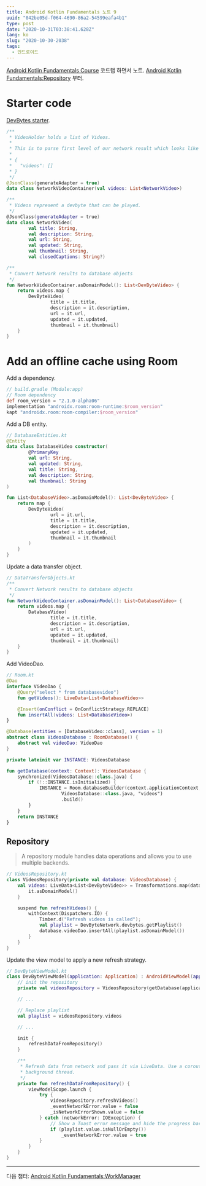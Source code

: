 ```yaml
---
title: Android Kotlin Fundamentals 노트 9
uuid: "042be05d-f064-4690-86a2-54599eafa4b1"
type: post
date: "2020-10-31T03:38:41.628Z"
lang: ko
slug: "2020-10-30-2038"
tags:
  - 안드로이드
---
```


<script src="https://cdnjs.cloudflare.com/ajax/libs/highlight.js/11.11.1/languages/groovy.min.js" crossorigin="anonymous" referrerpolicy="no-referrer"></script>

[Android Kotlin Fundamentals Course](https://codelabs.developers.google.com/android-kotlin-fundamentals/) 코드랩 하면서 노트. [Android Kotlin Fundamentals:Repository](https://codelabs.developers.google.com/codelabs/kotlin-android-training-repository/#0) 부터.

# Starter code

[DevBytes starter](https://github.com/google-developer-training/android-kotlin-fundamentals-starter-apps/tree/master/DevBytes-starter).

```kotlin
/**
 * VideoHolder holds a list of Videos.
 *
 * This is to parse first level of our network result which looks like
 *
 * {
 *   "videos": []
 * }
 */
@JsonClass(generateAdapter = true)
data class NetworkVideoContainer(val videos: List<NetworkVideo>)

/**
 * Videos represent a devbyte that can be played.
 */
@JsonClass(generateAdapter = true)
data class NetworkVideo(
        val title: String,
        val description: String,
        val url: String,
        val updated: String,
        val thumbnail: String,
        val closedCaptions: String?)

/**
 * Convert Network results to database objects
 */
fun NetworkVideoContainer.asDomainModel(): List<DevByteVideo> {
    return videos.map {
        DevByteVideo(
                title = it.title,
                description = it.description,
                url = it.url,
                updated = it.updated,
                thumbnail = it.thumbnail)
    }
}
```

# Add an offline cache using Room

Add a dependency.

```groovy
// build.gradle (Module:app)
// Room dependency
def room_version = "2.1.0-alpha06"
implementation "androidx.room:room-runtime:$room_version"
kapt "androidx.room:room-compiler:$room_version"
```

Add a DB entity.

```kotlin
// DatabaseEntities.kt
@Entity
data class DatabaseVideo constructor(
        @PrimaryKey
        val url: String,
        val updated: String,
        val title: String,
        val description: String,
        val thumbnail: String
)

fun List<DatabaseVideo>.asDomainModel(): List<DevByteVideo> {
    return map {
        DevByteVideo(
                url = it.url,
                title = it.title,
                description = it.description,
                updated = it.updated,
                thumbnail = it.thumbnail
        )
    }
}
```

Update a data transfer object.

```kotlin
// DataTransferObjects.kt
/**
 * Convert Network results to database objects
 */
fun NetworkVideoContainer.asDomainModel(): List<DatabaseVideo> {
    return videos.map {
        DatabaseVideo(
                title = it.title,
                description = it.description,
                url = it.url,
                updated = it.updated,
                thumbnail = it.thumbnail)
    }
}
```

Add VideoDao.

```kotlin
// Room.kt
@Dao
interface VideoDao {
    @Query("select * from databasevideo")
    fun getVideos(): LiveData<List<DatabaseVideo>>

    @Insert(onConflict = OnConflictStrategy.REPLACE)
    fun insertAll(videos: List<DatabaseVideo>)
}

@Database(entities = [DatabaseVideo::class], version = 1)
abstract class VideosDatabase : RoomDatabase() {
    abstract val videoDao: VideoDao
}

private lateinit var INSTANCE: VideosDatabase

fun getDatabase(context: Context): VideosDatabase {
    synchronized(VideosDatabase::class.java) {
        if (!::INSTANCE.isInitialized) {
            INSTANCE = Room.databaseBuilder(context.applicationContext,
                    VideosDatabase::class.java, "videos")
                    .build()
        }
    }
    return INSTANCE
}
```

## Repository

> A repository module handles data operations and allows you to use multiple backends.

```kotlin
// VideosRepository.kt
class VideosRepository(private val database: VideosDatabase) {
    val videos: LiveData<List<DevByteVideo>> = Transformations.map(database.videoDao.getVideos()) {
        it.asDomainModel()
    }

    suspend fun refreshVideos() {
        withContext(Dispatchers.IO) {
            Timber.d("Refresh videos is called");
            val playlist = DevByteNetwork.devbytes.getPlaylist()
            database.videoDao.insertAll(playlist.asDomainModel())
        }
    }
}
```

Update the view model to apply a new refresh strategy.

```kotlin
// DevByteViewModel.kt
class DevByteViewModel(application: Application) : AndroidViewModel(application) {
    // init the repository
    private val videosRepository = VideosRepository(getDatabase(application))

    // ...

    // Replace playlist
    val playlist = videosRepository.videos

    // ...

    init {
        refreshDataFromRepository()
    }

    /**
     * Refresh data from network and pass it via LiveData. Use a coroutine launch to get to
     * background thread.
     */
    private fun refreshDataFromRepository() {
        viewModelScope.launch {
            try {
                videosRepository.refreshVideos()
                _eventNetworkError.value = false
                _isNetworkErrorShown.value = false
            } catch (networkError: IOException) {
                // Show a Toast error message and hide the progress bar.
                if (playlist.value.isNullOrEmpty())
                    _eventNetworkError.value = true
            }
        }
    }
}
```

---

다음 챕터: [Android Kotlin Fundamentals:WorkManager](https://codelabs.developers.google.com/codelabs/kotlin-android-training-repository/#0)
